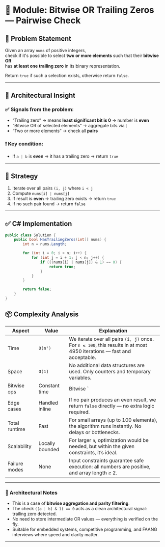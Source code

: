 # 🧠 Module: Bitwise OR Trailing Zeros — Pairwise Check

## 📌 Problem Statement

Given an array `nums` of positive integers,  
check if it's possible to select **two or more elements** such that their **bitwise OR**  
has **at least one trailing zero** in its binary representation.

Return `true` if such a selection exists, otherwise return `false`.

---

## 🧩 Architectural Insight

### ✅ Signals from the problem:
- “Trailing zero” → means **least significant bit is 0** → number is **even**
- “Bitwise OR of selected elements” → aggregate bits via `|`
- “Two or more elements” → check all **pairs**

### ❗ Key condition:
- If `a | b` is **even** → it has a trailing zero → return `true`

---

## 🔧 Strategy

1. Iterate over all pairs `(i, j)` where `i < j`
2. Compute `nums[i] | nums[j]`
3. If result is **even** → trailing zero exists → return `true`
4. If no such pair found → return `false`

---

## ✅ C# Implementation

```csharp
public class Solution {
    public bool HasTrailingZeros(int[] nums) {
        int n = nums.Length;

        for (int i = 0; i < n; i++) {
            for (int j = i + 1; j < n; j++) {
                if (((nums[i] | nums[j]) & 1) == 0) {
                    return true;
                }
            }
        }

        return false;
    }
}
```

## 📦 Complexity Analysis

| Aspect         | Value             | Explanation                                                                 |
|----------------|-------------------|------------------------------------------------------------------------------|
| Time           | `O(n²)`           | We iterate over all pairs `(i, j)` once. For `n ≤ 100`, this results in at most 4950 iterations — fast and acceptable. |
| Space          | `O(1)`            | No additional data structures are used. Only counters and temporary variables. |
| Bitwise ops    | Constant time     | Bitwise `|` and `&` operations run in constant time on 32-bit integers.      |
| Edge cases     | Handled inline    | If no pair produces an even result, we return `false` directly — no extra logic required. |
| Total runtime  | Fast              | For small arrays (up to 100 elements), the algorithm runs instantly. No delays or bottlenecks. |
| Scalability    | Locally bounded   | For larger `n`, optimization would be needed, but within the given constraints, it’s ideal. |
| Failure modes  | None              | Input constraints guarantee safe execution: all numbers are positive, and array length ≥ 2. |

---

### 🧠 Architectural Notes

- This is a case of **bitwise aggregation and parity filtering**.
- The check `((a | b) & 1) == 0` acts as a clean architectural signal: trailing zero detected.
- No need to store intermediate OR values — everything is verified on the fly.
- Suitable for embedded systems, competitive programming, and FAANG interviews where speed and clarity matter.



---
